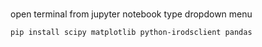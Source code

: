 ###

open terminal from jupyter notebook type dropdown menu

```
pip install scipy matplotlib python-irodsclient pandas
```
